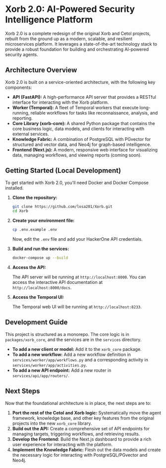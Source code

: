 # Xorb 2.0: AI-Powered Security Intelligence Platform

Xorb 2.0 is a complete redesign of the original Xorb and Cetol projects, rebuilt from the ground up as a modern, scalable, and resilient microservices platform. It leverages a state-of-the-art technology stack to provide a robust foundation for building and orchestrating AI-powered security agents.

## Architecture Overview

Xorb 2.0 is built on a service-oriented architecture, with the following key components:

- **API (FastAPI):** A high-performance API server that provides a RESTful interface for interacting with the Xorb platform.
- **Worker (Temporal):** A fleet of Temporal workers that execute long-running, reliable workflows for tasks like reconnaissance, analysis, and reporting.
- **Core Library (xorb-core):** A shared Python package that contains the core business logic, data models, and clients for interacting with external services.
- **Knowledge Fabric:** A combination of PostgreSQL with PGvector for structured and vector data, and Neo4j for graph-based intelligence.
- **Frontend (Next.js):** A modern, responsive web interface for visualizing data, managing workflows, and viewing reports (coming soon).

## Getting Started (Local Development)

To get started with Xorb 2.0, you'll need Docker and Docker Compose installed.

1.  **Clone the repository:**

    ```bash
    git clone https://github.com/losa201/Xorb.git
    cd Xorb
    ```

2.  **Create your environment file:**

    ```bash
    cp .env.example .env
    ```

    Now, edit the `.env` file and add your HackerOne API credentials.

3.  **Build and run the services:**

    ```bash
    docker-compose up --build
    ```

4.  **Access the API:**

    The API server will be running at `http://localhost:8000`. You can access the interactive API documentation at `http://localhost:8000/docs`.

5.  **Access the Temporal UI:**

    The Temporal web UI will be running at `http://localhost:8233`.

## Development Guide

This project is structured as a monorepo. The core logic is in `packages/xorb_core`, and the services are in the `services` directory.

-   **To add a new client or model:** Add it to the `xorb_core` package.
-   **To add a new workflow:** Add a new workflow definition in `services/worker/app/workflows.py` and a corresponding activity in `services/worker/app/activities.py`.
-   **To add a new API endpoint:** Add a new router in `services/api/app/routers/`.

## Next Steps

Now that the foundational architecture is in place, the next steps are to:

1.  **Port the rest of the Cetol and Xorb logic:** Systematically move the agent framework, knowledge base, and other key features from the original projects into the new `xorb_core` library.
2.  **Build out the API:** Create a comprehensive set of API endpoints for managing targets, triggering workflows, and retrieving results.
3.  **Develop the Frontend:** Build the Next.js dashboard to provide a rich user experience for interacting with the platform.
4.  **Implement the Knowledge Fabric:** Flesh out the data models and create the necessary logic for interacting with PostgreSQL/PGvector and Neo4j.

